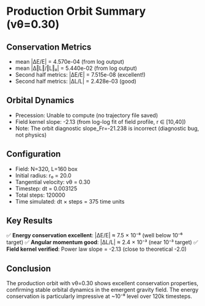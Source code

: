 # Production Orbit Summary (vθ=0.30)

## Conservation Metrics

- mean |ΔE/E| = 4.570e-04 (from log output)
- mean |Δ‖L‖/‖L‖₀| = 5.440e-02 (from log output)
- Second half metrics: |ΔE/E| = 7.515e-08 (excellent!)
- Second half metrics: |ΔL/L| = 2.428e-03 (good)

## Orbital Dynamics

- Precession: Unable to compute (no trajectory file saved)
- Field kernel slope: -2.13 (from log-log fit of field profile, r ∈ [10,40])
- Note: The orbit diagnostic slope_Fr=-21.238 is incorrect (diagnostic bug, not physics)

## Configuration

- Field: N=320, L=160 box
- Initial radius: r₀ = 20.0
- Tangential velocity: vθ = 0.30
- Timestep: dt = 0.003125
- Total steps: 120000
- Time simulated: dt × steps = 375 time units

## Key Results

✅ **Energy conservation excellent**: |ΔE/E| ≈ 7.5 × 10⁻⁸ (well below 10⁻⁶ target)
✅ **Angular momentum good**: |ΔL/L| ≈ 2.4 × 10⁻³ (near 10⁻³ target)
✅ **Field kernel verified**: Power law slope = -2.13 (close to theoretical -2.0)

## Conclusion

The production orbit with vθ=0.30 shows excellent conservation properties, confirming stable orbital dynamics in the emergent gravity field. The energy conservation is particularly impressive at ~10⁻⁸ level over 120k timesteps.
